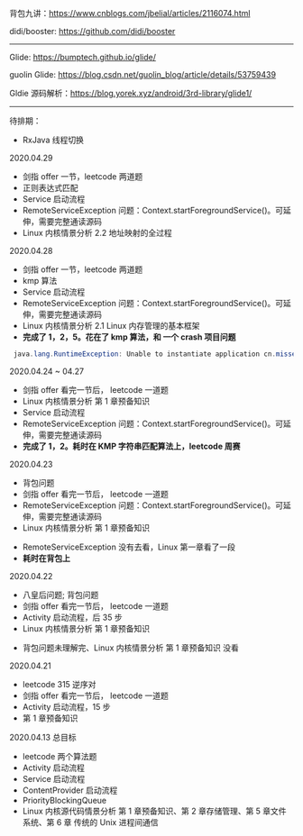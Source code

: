 背包九讲：https://www.cnblogs.com/jbelial/articles/2116074.html

didi/booster: https://github.com/didi/booster



---

Glide: https://bumptech.github.io/glide/

guolin Glide: https://blog.csdn.net/guolin_blog/article/details/53759439

Gldie  源码解析：https://blog.yorek.xyz/android/3rd-library/glide1/



---

待排期：

- RxJava 线程切换



2020.04.29

- 剑指 offer 一节，leetcode 两道题
- 正则表达式匹配
- Service 启动流程
- RemoteServiceException 问题：Context.startForegroundService()。可延伸，需要完整通读源码
- Linux 内核情景分析 2.2 地址映射的全过程

2020.04.28

- 剑指 offer 一节，leetcode 两道题
- kmp 算法
- Service 启动流程
- RemoteServiceException 问题：Context.startForegroundService()。可延伸，需要完整通读源码
- Linux 内核情景分析 2.1 Linux 内存管理的基本框架
- **完成了 1，2，5。花在了 kmp 算法，和 一个 crash 项目问题**

```java
 java.lang.RuntimeException: Unable to instantiate application cn.missevan.hotfix.MissevanTinkerApplication: java.lang.RuntimeException: Stub!
```

2020.04.24 ~ 04.27

- 剑指 offer 看完一节后， leetcode 一道题
- Linux 内核情景分析 第 1 章预备知识
- Service 启动流程
- RemoteServiceException 问题：Context.startForegroundService()。可延伸，需要完整通读源码
- **完成了 1，2。耗时在 KMP 字符串匹配算法上，leetcode 周赛**

2020.04.23

- 背包问题
- 剑指 offer 看完一节后， leetcode 一道题
- RemoteServiceException 问题：Context.startForegroundService()。可延伸，需要完整通读源码
- Linux 内核情景分析 第 1 章预备知识

* RemoteServiceException 没有去看，Linux 第一章看了一段
* **耗时在背包上**

2020.04.22
- 八皇后问题; 背包问题
- 剑指 offer 看完一节后， leetcode 一道题
- Activity 启动流程，后 35 步
- Linux 内核情景分析 第 1 章预备知识

* 背包问题未理解完、Linux 内核情景分析 第 1 章预备知识 没看

2020.04.21
- leetcode 315 逆序对
- 剑指 offer 看完一节后， leetcode 一道题
- Activity 启动流程，15 步
- 第 1 章预备知识

2020.04.13 总目标
- leetcode 两个算法题
- Activity 启动流程
- Service 启动流程
- ContentProvider 启动流程
- PriorityBlockingQueue
- Linux 内核源代码情景分析 第 1 章预备知识、第 2 章存储管理、第 5 章文件系统、第 6 章 传统的 Unix 进程间通信